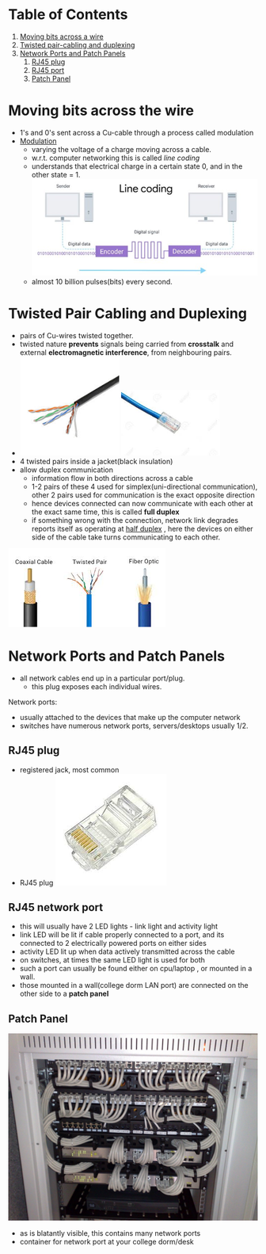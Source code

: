 # Table of Contents

1. [Moving bits across a wire](#moving_bits)
2. [Twisted pair-cabling and duplexing](#duplexing)
3. [Network Ports and Patch Panels](#network_ports)
   1. [RJ45 plug](#rj45)
   2. [RJ45 port](#rj45_port)
   3. [Patch Panel](#patch_panel)





# Moving bits across the wire<a name="moving_bits"></a>

* 1's and 0's sent across a Cu-cable through a process called modulation
* <u>Modulation</u>
  * varying the voltage of a charge moving across a cable.
  * w.r.t. computer networking this is called *line coding*
  * understands that electrical charge in a certain state  0, and in the other state = 1.
    <img src="images/line coding.jpeg" />
  * almost 10 billion pulses(bits) every second.





# Twisted Pair Cabling and Duplexing<a name="duplexing"></a>

* pairs of Cu-wires twisted together.
* twisted nature **prevents** signals being carried from **crosstalk** and external **electromagnetic interference**, from neighbouring pairs.
* <img src="images/china_cat5e_twisted_cable.jpeg" float="left" width=200/> <img src="images/rj45.jpeg" float="right" width=200/>
* 4 twisted pairs inside a jacket(black insulation)
* allow duplex communication
  * information flow in both directions across a cable
  * 1-2 pairs of these 4 used for simplex(uni-directional communication), other 2 pairs used for communication is the exact opposite direction
  * hence devices connected can now communicate with each other at the exact same time, this is called **full duplex**
  * if something wrong with the connection, network link degrades reports itself as operating at  <u>half duplex</u> , here the devices on either side of the cable take turns communicating to each other.



<img src="images/cables.jpeg" />







# Network Ports and Patch Panels<a name="network_ports"></a>

* all network cables end up in a particular port/plug.
  * this plug exposes each individual wires.



Network ports:

* usually attached to the devices that make up the computer network
* switches have numerous network ports, servers/desktops usually 1/2.

## RJ45 plug<a name="rj45"></a>

* registered jack, most common
* RJ45 plug <img src="images/rj45_plug.jpeg" />



## RJ45 network port<a name="rj45_port"></a>

* this will usually have 2 LED lights - link light and activity light
* link LED will be lit if cable properly connected to a port, and its connected to 2 electrically powered ports on either sides
* activity LED lit up when data actively transmitted across the cable
* on switches, at times the same LED light is used for both
* such a port can usually be found either on cpu/laptop , or mounted in a wall.
* those mounted in a wall(college dorm LAN port) are connected on the other side to a **patch panel** 



## Patch Panel<a name="patch_panel"></a>

<img src="images/patch_panel.jpg" />

* as is blatantly visible, this contains many network ports
* container for network port at your college dorm/desk